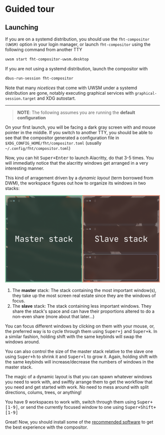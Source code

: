 # Guided tour

## Launching

If you are on a systemd distribution, you should use the `fht-compositor (UWSM)`
option in your login manager, or launch `fht-compositor` using the following
command from another TTY

```sh
uwsm start fht-compositor-uwsm.desktop
```

If you are not using a systemd distribution, launch the compositor with

```sh
dbus-run-session fht-compositor
```

Note that many _nicetices_ that come with UWSM under a systemd distribution are
gone, notably executing graphical services with `graphical-session.target` and
XDG autostart.

---

> **NOTE**: The following assumes you are running the **default configuration**

On your first launch, you will be facing a dark gray screen with and mouse pointer
in the middle. If you switch to another TTY, you should be able to see that the compositor
generated a configuration file in `$XDG_CONFIG_HOME/fht/compositor.toml` (usually `~/.config/fht/compositor.toml`)

Now, you can hit <kbd>Super+Enter</kbd> to launch Alacritty, do that 3-5 times. You will immediatly
notice that the alacritty windows get arranged in a very interesting manner.

This kind of arragement driven by a _dynamic layout_ (term borrowed from DWM), the workspace figures
out how to organize its windows in two stacks:


![Master-slave stack](../assets/master-slave-stacks.png)

1. The **master** stack: The stack containing the most important window(s), they take up the most
   screen real estate since they are the windows of focus.
2. The **slave** stack: The stack containing less important windows. They share the stack's space
   and can have their proportions altered to do a non-even share (more about that later...)

You can focus different windows by clicking on them with your mouse, or, the preferred way is to
cycle through them using <kbd>Super+j</kbd> and <kbd>Super+k</kbd>. In a similar fashion, holding
shift with the same keybinds will swap the windows around.

You can also control the size of the master stack relative to the slave one using <kbd>Super+h</kbd>
to shrink it and <kbd>Super+l</kbd> to grow it. Again, holding shift with the same keybinds will
increase/decrease the numbers of windows in the master stack.

The magic of a dynamic layout is that you can spawn whatever windows you need to work with, and
swiftly arrange them to get the workflow that you need and get started with work. No need to mess
around with split directions, colums, trees, or anything!

You have 9 workspaces to work with, switch through them using <kbd>Super+[1-9]</kbd>, or send the
currently focused window to one using <kbd>Super+Shift+[1-9]</kbd>

Great! Now, you should install some of the [recommended software](./recommended-software.md) to
get the best experience with the compositor.
